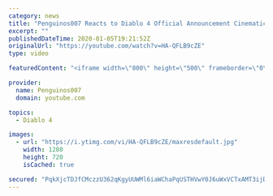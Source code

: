 ```yaml
---
category: news
title: "Penguinos007 Reacts to Diablo 4 Official Announcement Cinematic Trailer (Blizzcon 2019)"
excerpt: ""
publishedDateTime: 2020-01-05T19:21:52Z
originalUrl: "https://youtube.com/watch?v=HA-QFLB9cZE"
type: video

featuredContent: "<iframe width=\"800\" height=\"500\" frameborder=\"0\" src=\"https://www.youtube.com/embed/HA-QFLB9cZE\" allow=\"accelerometer; autoplay; encrypted-media; gyroscope; picture-in-picture\" allowfullscreen></iframe>"

provider:
  name: Penguinos007
  domain: youtube.com

topics:
  - Diablo 4

images:
  - url: "https://i.ytimg.com/vi/HA-QFLB9cZE/maxresdefault.jpg"
    width: 1280
    height: 720
    isCached: true

secured: "PqkXjcTDJfCMczzU362qKgyUUWMl6iaWChaPqUSTHVwY0J6uWxVCTxAMT3ijDQo0lGXxYq98T+DXwTYCTgCzNSmlc5TNS/m1SdDfrk8uVZ0Ros11MeAlsP3rsuHGc9kdWNfvhIO/G5U+OTeuCqsJwt//WdchmJiaxLL1hp2lk0AyJU2esZwST0Q2vcau+/ltCJeJeQG20+4CaylOu5zXCldt7vveO6WiWNaoFcp0fDEXvMioxAep40bn2e7cf0bP3jbgr8O3smHkvm6IDd/urtWSf0aQFcahg685deSXtD4yaH8pxY18AvhVSd+RV4nKDAr8sUnEpcPA+fTHvo4rUVFWonAHEIa6eTtjCER1JKGeZKsNcytFwHTYMr6aRxaVGhzW5CMSb17cdrnWTv642fxU6aiEaQffesFctpVoR9K6KEUtZzkJwYeX05Scwyv/;R+RrLMQ/XmM6covs0wN63Q=="
---
```


